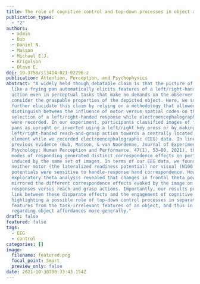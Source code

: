 ```yaml
---
title: The role of cognitive control and top-down processes in object affordances
publication_types:
  - "2"
authors:
  - admin
  - Bub
  - Daniel N.
  - Masson
  - Michael E.J.
  - Krigolson
  - Olave E.
doi: 10.3758/s13414-021-02296-z
publication: Attention, Perception, and Psychophysics
abstract: "A widely held though debatable claim is that the picture of an object
  like a frying pan automatically elicits features of a left/right-handed grasp
  action even in perceptual tasks that make no demands on the observer to
  consider the graspable properties of the depicted object. Here, we sought to
  further elucidate this claim by relying on a methodology that allowed us to
  distinguish between the influence of motor versus spatial codes on the
  selection of a left/right-handed response while electroencephalographic data
  were recorded. In our experiment, participants classified images of frying
  pans as upright or inverted using a left/right key press or by making a
  left/right-handed reach-and-grasp action towards a centrally located response
  element while we recorded electroencephalographic (EEG) data. In line with
  previous evidence (Bub, Masson, & van Noordenne, Journal of Experiment
  Psychology: Human Perception and Performance, 47(1), 53–80, 2021), these two
  modes of responding generated distinct correspondence effects on performance
  induced by the same set of images. In terms of our EEG data, we found that
  neither motor (the lateralized readiness potential) nor visual (N100 and P100)
  potentials were sensitive to handle-response hand correspondence. However, an
  exploratory theta analysis revealed that changes in frontal theta power
  mirrored the different correspondence effects evoked by the image on key press
  responses versus reach and grasp actions. Importantly, our results provide a
  link between these disparate effects and the engagement of cognitive control,
  highlighting a possible role of top-down control processes in separating motor
  features from the task-irrelevant features of an object, and thus in claims
  regarding object affordances more generally."
draft: false
featured: false
tags:
  - EEG
  - control
categories: []
image:
  filename: featured.png
  focal_point: Smart
  preview_only: false
date: 2021-10-30T00:33:43.154Z
---
```

